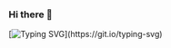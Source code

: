 ### Hi there 👋
[![Typing SVG](https://readme-typing-svg.herokuapp.com?color=%237755C3&size=45&width=2000&height=250&lines=Welcome,+I'm+in+process+of+discovering+something...;At+least+working+on+it+.+.+.)](https://git.io/typing-svg)

<!--
**MarianaGuez/MarianaGuez** is a ✨ _special_ ✨ repository because its `README.md` (this file) appears on your GitHub profile.

Here are some ideas to get you started:

- 🔭 I’m currently working on ...
- 🌱 I’m currently learning ...
- 👯 I’m looking to collaborate on ...
- 🤔 I’m looking for help with ...
- 💬 Ask me about ...
- 📫 How to reach me: ...
- 😄 Pronouns: ...
- ⚡ Fun fact: ...
-->

